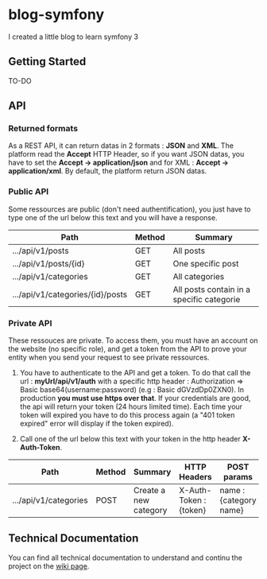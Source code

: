 # blog-symfony
I created a little blog to learn symfony 3

## Getting Started
TO-DO

## API

### Returned formats
As a REST API, it can return datas in 2 formats : **JSON** and **XML**. The platform read the **Accept** HTTP Header, so if you want JSON datas, you have to set the **Accept -> application/json** and for XML : **Accept -> application/xml**. By default, the platform return JSON datas.

### Public API
Some ressources are public (don't need authentification), you just have to type one of the url below this text and you will have a response.

| Path                               | Method   | Summary                                   |
| ---------------------------------- | -------- | ----------------------------------------- |
| .../api/v1/posts                   | GET      | All posts                                 |
| .../api/v1/posts/{id}              | GET      | One specific post                         |
| .../api/v1/categories              | GET      | All categories                            |
| .../api/v1/categories/{id}/posts   | GET      | All posts contain in a specific categorie |

### Private API
These ressouces are private. To access them, you must have an account on the website (no specific role), and get a token from the API to prove your entity when you send your request to see private ressources.

1. You have to authenticate to the API and get a token. To do that call the url : **myUrl/api/v1/auth** with a specific http header : Authorization => Basic base64(username:password) (e.g : Basic dGVzdDp0ZXN0). In production **you must use https over that**. If your credentials are good, the api will return your token (24 hours limited time). Each time your token will expired you have to do this process again (a "401 token expired" error will display if the token expired).

2. Call one of the url below this text with your token in the http header **X-Auth-Token**.

| Path                       | Method | Summary                 | HTTP Headers            | POST params             |
| -------------------------- | ------ | ----------------------- | ----------------------- | ----------------------- |
| .../api/v1/categories      | POST   | Create a new category   | X-Auth-Token : {token}  | name : {category name}  |


## Technical Documentation
You can find all technical documentation to understand and continu the project on the [wiki page](https://github.com/gollgot/blog-symfony/wiki).
